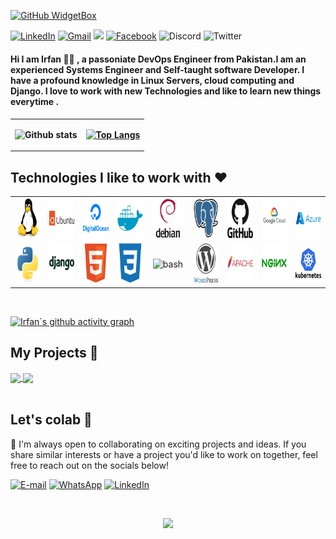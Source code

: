 
[![GitHub WidgetBox](https://github-widgetbox.vercel.app/api/profile?username=irfanaslam-me&data=followers,repositories,commits&theme=viridescent)](https://github.com/irfanaslam-me)
<!-- <h3 align ="center"> <strong> Let`s Code.Build & FUN </strong> </h3>  -->



[![LinkedIn](https://img.shields.io/badge/linkedin-%230077B5.svg?style=for-the-badge&logo=linkedin&logoColor=white)](https://www.linkedin.com/in/irfanaslam-me/)
[![Gmail](https://img.shields.io/badge/%20-Send%20Mail-black?color=14171A&labelColor=ef5350&logo=gmail&logoColor=ffffff&style=for-the-badge)](mailto:engr.irfan641@gmail.com)
![](https://komarev.com/ghpvc/?username=irfanaslam-me&color=brightgreen&style=for-the-badge)
[![Facebook](https://img.shields.io/badge/Facebook-%231877F2.svg?style=for-the-badge&logo=Facebook&logoColor=white)](https://facebook.com/irfanaslam.me)
![Discord](https://img.shields.io/badge/Discord-%235865F2.svg?style=for-the-badge&logo=discord&logoColor=white)
![Twitter](https://img.shields.io/badge/Twitter-%231DA1F2.svg?style=for-the-badge&logo=Twitter&logoColor=white)

<h4>Hi I am Irfan 💇‍♂️ , a passoniate DevOps Engineer from Pakistan.I am an experienced Systems Engineer and Self-taught software Developer. I have a profound knowledge in Linux Servers, cloud computing and Django. I love to work with new Technologies and like to learn new things everytime .<h4>

 <table align="center" width="100%" height="100%" >
   <tr>
     <td> 

![Github stats](https://github-readme-stats.vercel.app/api?username=irfanaslam-me&theme=radical&show_icons=true&count_private=true&hide=issues) </td>
     <td> [![Top Langs](https://github-readme-stats.vercel.app/api/top-langs/?username=irfanaslam-me&theme=radical&layout=compact)](https://github.com/irfanaslam-me) </td>
   </tr>
  </table>
  



  
<h2> Technologies I like to work with ❤️</h2>
 <table width="100% height="100%" align="center">
   <tr>
      <td>
        <img alt="linux" height=64px src="https://github.com/devicons/devicon/blob/master/icons/linux/linux-original.svg">
     </td>
     <td>
      <img alt="Ubuntu" height=64px src="https://github.com/devicons/devicon/blob/master/icons/ubuntu/ubuntu-original-wordmark.svg">
     </td>
          <td align="center">
       <img alt="Digital Ocean" height=64px src= "https://github.com/devicons/devicon/blob/master/icons/digitalocean/digitalocean-original-wordmark.svg">
     </td>
    <td align="center">
       <img alt="docker" height=64px src="https://github.com/devicons/devicon/blob/master/icons/docker/docker-plain.svg">
     </td> 
          <td align="center">
       <img alt="Debian" height=64px src="https://github.com/devicons/devicon/blob/master/icons/debian/debian-original-wordmark.svg">
     </td> 
     <td align="center">
      <img alt="psql" height=64px src="https://github.com/devicons/devicon/blob/master/icons/postgresql/postgresql-original.svg">
    </td>
     <td align="center">
       <img alt="github actions" height=64px src= "https://github.com/devicons/devicon/blob/master/icons/github/github-original-wordmark.svg">
     </td>
     <td align="center">
       <img alt="google cloud" height=64px src="https://github.com/devicons/devicon/blob/master/icons/googlecloud/googlecloud-original-wordmark.svg">
     </td> 
      <td align="center">
       <img alt="Azure Cloud" height=64px src="https://github.com/devicons/devicon/blob/master/icons/azure/azure-original-wordmark.svg">
     </td> 
   </tr>
   <tr>
          <td align="center">
       <img alt="Python" height=64px src="https://raw.githubusercontent.com/devicons/devicon/master/icons/python/python-original.svg">
     </td> 
     <td align="center">
       <img alt="Django" height=64px src="https://github.com/devicons/devicon/blob/master/icons/django/django-plain-wordmark.svg">
     </td>
        <td align="center">
       <img alt="html" height=64px src="https://github.com/devicons/devicon/blob/master/icons/html5/html5-original.svg">
     </td>
    <td align="center">
       <img alt="css" height=64px src="https://github.com/devicons/devicon/blob/master/icons/css3/css3-plain.svg">
     </td>   
    <td align="center">
       <img alt="bash" height=64px src="hhttps://github.com/devicons/devicon/blob/master/icons/bash/bash-original.svg">
     </td> 
       <td align="center">
       <img alt="wordpress" height=64px src="https://github.com/devicons/devicon/blob/master/icons/wordpress/wordpress-original.svg">
     </td> 
       <td align="center">
       <img alt="Apache" height=64px src="https://github.com/devicons/devicon/blob/master/icons/apache/apache-original-wordmark.svg">
     </td>  
    <td align="center">
       <img alt="nginx" height=64px src="https://github.com/devicons/devicon/blob/master/icons/nginx/nginx-original.svg">
     </td> 
     <td align="center">
       <img alt="kubernetes" height=64px src="https://github.com/devicons/devicon/blob/master/icons/kubernetes/kubernetes-original-wordmark.svg">
     </td> 
   </tr>

 </table>
 
<br>




[![Irfan`s github activity graph](https://github-readme-activity-graph.vercel.app/graph?username=irfanaslam-me&theme=github-compact)](https://github.com/irfanaslam-me/github-readme-activity-graph)


 
 
<h2> My Projects 📁</h2>
<a href="https://github.com/irfanaslam-me/linux-zero-to-hero">
  <img align="center" src="https://github-readme-stats.vercel.app/api/pin/?username=irfanaslam-me&theme=react&repo=linux-zero-to-hero" />
</a>
<a href="https://github.com/irfanaslam-me/Linux-Scripts">
  <img align="center" src="https://github-readme-stats.vercel.app/api/pin/?username=irfanaslam-me&theme=react&repo=Linux-Scripts" />
</a>


<br>
<br>

## Let's colab 🚀

🌟 I'm always open to collaborating on exciting projects and ideas. If you share similar interests or have a project you'd like to work on together, feel free to reach out on the socials below!

<p>
  <a href="mailto:naz.yeasin@gmail.com" target="_blank"><img alt="E-mail" src="https://img.shields.io/badge/-Gmail-ea4335?style=flat-square&logo=Gmail&logoColor=white" /></a>
  <a href="wa.me/01672834142" target="_blank"><img alt="WhatsApp" src="https://img.shields.io/badge/-WhatsApp-42e35f?style=flat-square&logo=whatsapp&logoColor=white" /></a>
  <a href="https://linkedin.com/in/yeazin" target="_blank"><img alt="LinkedIn" src="https://img.shields.io/badge/-LinkedIn-007ACC?style=flat-square&logo=linkedin&logoColor=white" />
</p>


<br>

 <p align="center">
  <img src="https://capsule-render.vercel.app/api?type=waving&color=gradient&height=80&section=footer"/>
</p>

